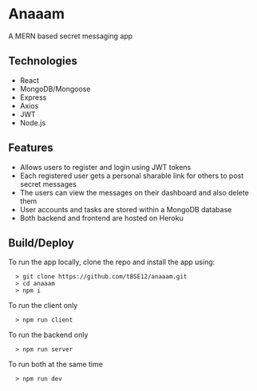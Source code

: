 # Anaaam
A MERN based secret messaging app
## Technologies
* React
* MongoDB/Mongoose
* Express
* Axios
* JWT
* Node.js

## Features
* Allows users to register and login using JWT tokens
* Each registered user gets a personal sharable link for others to post secret messages
* The users can view the messages on their dashboard and also delete them
* User accounts and tasks are stored within a MongoDB database
* Both backend and frontend are hosted on Heroku

## Build/Deploy
To run the app locally, clone the repo and install the app using: 
```
  > git clone https://github.com/tBSE12/anaaam.git
  > cd anaaam
  > npm i
```
To run the client only
```
  > npm run client
```
To run the backend only
```
  > npm run server
```
To run both at the same time
```
  > npm run dev
```